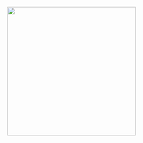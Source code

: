 <div align="center">
	<br>
    <img src="https://github.com/davidlacho/profile/blob/main/memoji.png?raw=true" width="300">
	<br>
</div>
